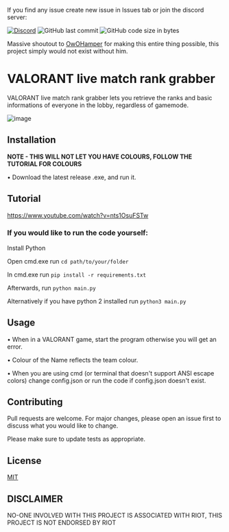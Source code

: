 If you find any issue create new issue in Issues tab or join the discord server:

[![Discord](https://img.shields.io/discord/872101595037446144?color=%236a7ec5&label=discord&logo=discord&style=plastic)](https://discord.gg/HeTKed64Ka) 
![GitHub last commit](https://img.shields.io/github/last-commit/isaacKenyon/valorant-live-match-rank-grabber?logo=github&style=plastic)
![GitHub code size in bytes](https://img.shields.io/github/languages/code-size/isaacKenyon/valorant-live-match-rank-grabber?color=bright%20green&logo=github&style=plastic)

Massive shoutout to [OwOHamper](https://github.com/OwOHamper) for making this entire thing possible, this project simply would not exist without him.
# VALORANT live match rank grabber

VALORANT live match rank grabber lets you retrieve the ranks and basic informations of everyone in the lobby, regardless of gamemode.



![image](https://user-images.githubusercontent.com/74879467/128511983-6b5e1dcd-3231-4b1e-99f5-3d01e7ccd643.png)


## Installation
**NOTE - THIS WILL NOT LET YOU HAVE COLOURS, FOLLOW THE TUTORIAL FOR COLOURS**

• Download the latest release .exe, and run it. 

## Tutorial
https://www.youtube.com/watch?v=nts1OsuFSTw

### **If you would like to run the code yourself:**

Install Python

Open cmd.exe run `cd path/to/your/folder` 

In cmd.exe run `pip install -r requirements.txt`

Afterwards, run `python main.py`

Alternatively if you have python 2 installed run `python3 main.py`


## Usage
 • When in a VALORANT game, start the program otherwise you will get an error.
 
 • Colour of the Name reflects the team colour.

 • When you are using cmd (or terminal that doesn't support ANSI escape colors) change config.json or run the code if config.json doesn't exist.


## Contributing
Pull requests are welcome. For major changes, please open an issue first to discuss what you would like to change.

Please make sure to update tests as appropriate.

## License
[MIT](https://choosealicense.com/licenses/mit/)

## DISCLAIMER
NO-ONE INVOLVED WITH THIS PROJECT IS ASSOCIATED WITH RIOT, THIS PROJECT IS NOT ENDORSED BY RIOT

